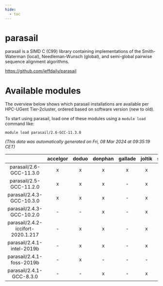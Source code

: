```yaml
---
hide:
  - toc
---
```


parasail
========


parasail is a SIMD C (C99) library containing implementations of the Smith-Waterman (local), Needleman-Wunsch (global), and semi-global pairwise sequence alignment algorithms.

https://github.com/jeffdaily/parasail
# Available modules


The overview below shows which parasail installations are available per HPC-UGent Tier-2cluster, ordered based on software version (new to old).

To start using parasail, load one of these modules using a `module load` command like:

```shell
module load parasail/2.6-GCC-11.3.0
```

*(This data was automatically generated on Fri, 08 Mar 2024 at 09:35:19 CET)*  

| |accelgor|doduo|donphan|gallade|joltik|skitty|
| :---: | :---: | :---: | :---: | :---: | :---: | :---: |
|parasail/2.6-GCC-11.3.0|x|x|x|x|x|x|
|parasail/2.5-GCC-11.2.0|x|x|x|-|x|x|
|parasail/2.4.3-GCC-10.3.0|x|x|x|-|x|x|
|parasail/2.4.3-GCC-10.2.0|-|-|x|-|x|-|
|parasail/2.4.2-iccifort-2020.1.217|-|x|x|-|x|x|
|parasail/2.4.1-intel-2019b|-|x|x|-|x|x|
|parasail/2.4.1-foss-2019b|-|x|-|-|-|-|
|parasail/2.4.1-GCC-8.3.0|-|-|x|-|x|x|
